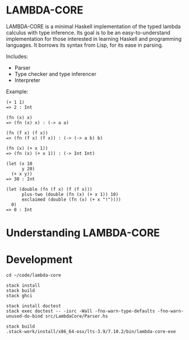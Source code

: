 # LAMBDA-CORE

LAMBDA-CORE is a minimal Haskell implementation of the typed lambda calculus with type inference. Its goal is to be an easy-to-understand implementation for those interested in learning Haskell and programming languages. It borrows its syntax from Lisp, for its ease in parsing.

Includes:

- Parser
- Type checker and type inferencer
- Interpreter

Example:

```
(+ 1 1)
=> 2 : Int

(fn (x) x)
=> (fn (x) x) : (-> a a)

(fn (f x) (f x))
=> (fn (f x) (f x)) : (-> (-> a b) b)

(fn (x) (+ x 1))
=> (fn (x) (+ x 1)) : (-> Int Int)

(let (x 10
      y 20)
  (+ x y))
=> 30 : Int

(let (double (fn (f x) (f (f x)))
      plus-two (double (fn (x) (+ x 1)) 10)
      exclaimed (double (fn (x) (+ x "!"))))
  0)
=> 0 : Int
```

# Understanding LAMBDA-CORE

# Development

```
cd ~/code/lambda-core

stack install
stack build
stack ghci

stack install doctest
stack exec doctest -- -isrc -Wall -fno-warn-type-defaults -fno-warn-unused-do-bind src/LambdaCore/Parser.hs

stack build
.stack-work/install/x86_64-osx/lts-3.9/7.10.2/bin/lambda-core-exe
```
